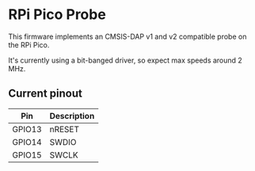 # RPi Pico Probe

This firmware implements an CMSIS-DAP v1 and v2 compatible probe on the RPi Pico.

It's currently using a bit-banged driver, so expect max speeds around 2 MHz.


## Current pinout

| Pin    | Description |
| ------ | ----------- |
| GPIO13 | nRESET      |
| GPIO14 | SWDIO       |
| GPIO15 | SWCLK       |

